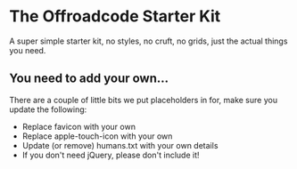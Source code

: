 <h1>The Offroadcode Starter Kit</h1>

<p>A super simple starter kit, no styles, no cruft, no grids, just the actual things you need.</p>

<h2>You need to add your own...</h2>
<p>There are a couple of little bits we put placeholders in for, make sure you update the following:</p>

<ul>
<li>Replace favicon with your own</li>
<li>Replace apple-touch-icon with your own</li>
<li>Update (or remove) humans.txt with your own details</li>
<li>If you don't need jQuery, please don't include it!</li>
</ul>